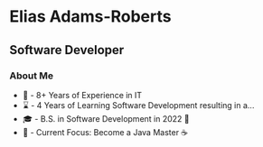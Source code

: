 # Elias Adams-Roberts
## Software Developer

### About Me
- :calendar: - 8+ Years of Experience in IT
- :hourglass: - 4 Years of Learning Software Development resulting in a...
- :mortar_board: - B.S. in Software Development in 2022 :tada:
- :seedling: - Current Focus: Become a Java Master :coffee:
